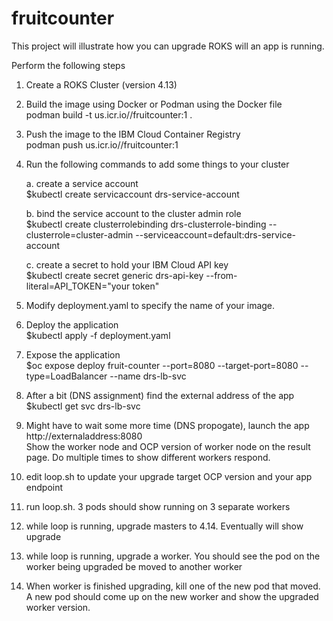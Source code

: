 # fruitcounter
This project will illustrate how you can upgrade ROKS will an app is running.

Perform the following steps
1. Create a ROKS Cluster (version 4.13)
2. Build the image using Docker or Podman using the Docker file <br>
   podman build -t us.icr.io/<namespace>/fruitcounter:1 .
3. Push the image to the IBM Cloud Container Registry <br>
   podman push us.icr.io/<namespace>/fruitcounter:1
4. Run the following commands to add some things to your cluster

    a. create a service account <br>
    $kubectl create servicaccount drs-service-account

    b. bind the service account to the cluster admin role <br>
    $kubectl create clusterrolebinding drs-clusterrole-binding --clusterrole=cluster-admin --serviceaccount=default:drs-service-account

    c. create a secret to hold your IBM Cloud API key <br>
    $kubectl create secret generic drs-api-key --from-literal=API_TOKEN="your token"

5. Modify deployment.yaml to specify the name of your image.
6. Deploy the application <br>
   $kubectl apply -f deployment.yaml
7. Expose the application <br>
   $oc expose deploy fruit-counter --port=8080 --target-port=8080 --type=LoadBalancer --name drs-lb-svc
8. After a bit (DNS assignment) find the external address of the app <br>
   $kubectl get svc drs-lb-svc
9. Might have to wait some more time (DNS propogate), launch the app <br>
   http://externaladdress:8080 <br>
   Show the worker node and OCP version of worker node on the result page. Do multiple times to show different workers respond.
10. edit loop.sh to update your upgrade target OCP version and your app endpoint
11. run loop.sh. 3 pods should show running on 3 separate workers
12. while loop is running, upgrade masters to 4.14. Eventually will show upgrade
13. while loop is running, upgrade a worker. You should see the pod on the worker being upgraded be moved to another worker
14. When worker is finished upgrading, kill one of the new pod that moved. A new pod should come up on the new worker and show the upgraded worker version.

